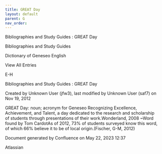 ```yaml
---
title: GREAT Day
layout: default
parent: G
nav_order:
---
```


Bibliographies and Study Guides : GREAT Day

Bibliographies and Study Guides

Dictionary of Geneseo English

View All Entries

E-H

Bibliographies and Study Guides : GREAT Day

Created by  Unknown User (jfw3), last modified by  Unknown User (saf7) on Nov 19, 2012

GREAT Day: noun; acronym for Geneseo Recognizing Excellence, Achievement, and Talent, a day dedicated to the research and scholarship of students through presentations of their work.Wonderland, 2008 ~Word found by Tom CardotAs of 2012, 73% of students surveyed know this word, of which 66% believe it to be of local origin.(Fischer, G-M, 2012)

Document generated by Confluence on May 22, 2023 12:37

Atlassian
